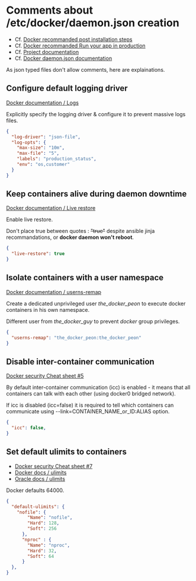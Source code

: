# Comments about /etc/docker/daemon.json creation

- Cf. [Docker recommanded post installation steps](https://docs.docker.com/install/linux/linux-postinstall/)
- Cf. [Docker recommanded Run your app in production](https://docs.docker.com/get-started/orchestration/)
- Cf. [Project documentation](https://github.com/youpiwaza/ansible-install-web-server/tree/master/ansible/roles/docker-installation/tasks)
- Cf. [Docker daemon.json documentation](https://docs.docker.com/engine/reference/commandline/dockerd/#daemon-configuration-file)

As json typed files don't allow comments, here are explainations.

## Configure default logging driver

[Docker documentation / Logs](https://docs.docker.com/install/linux/linux-postinstall/#configure-default-logging-driver)

Explicitly specify the logging driver & configure it to prevent massive logs files.

```json
{
  "log-driver": "json-file",
  "log-opts": {
    "max-size": "10m",
    "max-file": "5",
    "labels": "production_status",
    "env": "os,customer"
  }
}
```

## Keep containers alive during daemon downtime

[Docker documentation / Live restore](https://docs.docker.com/config/containers/live-restore/)

Enable live restore.

Don't place true between quotes : ~~"true"~~ despite ansible jinja recommandations, or **docker daemon won't reboot**.

```json
{
  "live-restore": true
}
```

## Isolate containers with a user namespace

[Docker documentation / userns-remap](https://docs.docker.com/engine/security/userns-remap/)

Create a dedicated unprivileged user *the_docker_peon* to execute docker containers in his own namespace.

Different user from *the_docker_guy* to prevent *docker* group privileges.

```json
{
  "userns-remap": "the_docker_peon:the_docker_peon"
}
```

## Disable inter-container communication

[Docker security Cheat sheet #5](https://github.com/OWASP/CheatSheetSeries/blob/master/cheatsheets/Docker_Security_Cheat_Sheet.md#rule-5---disable-inter-container-communication---iccfalse)

By default inter-container communication (icc) is enabled - it means that all containers can talk with each other (using docker0 bridged network).

If icc is disabled (icc=false) it is required to tell which containers can communicate using --link=CONTAINER_NAME_or_ID:ALIAS option.

```json
{
  "icc": false,
}
```

## Set default ulimits to containers

- [Docker security Cheat sheet #7](https://github.com/OWASP/CheatSheetSeries/blob/master/cheatsheets/Docker_Security_Cheat_Sheet.md#rule-7---limit-resources-memory-cpu-file-descriptors-processes-restarts)
- [Docker docs / ulimits](https://docs.docker.com/engine/reference/commandline/run/#set-ulimits-in-container---ulimit)
- [Oracle docs / ulimits](https://docs.oracle.com/en/operating-systems/oracle-linux/docker/ch04s16.html)

Docker defaults 64000.

```json
{
  "default-ulimits": {
    "nofile": {
        "Name": "nofile",
        "Hard": 128,
        "Soft": 256
      },
      "nproc" : {
        "Name": "nproc",
        "Hard": 32,
        "Soft": 64
      }
  },
}
```
